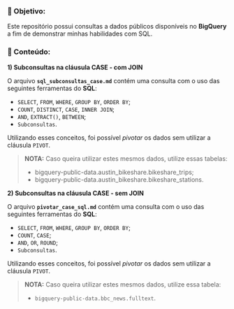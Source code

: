 ### :dart: Objetivo:
Este repositório possui consultas a dados públicos disponíveis no **BigQuery** a fim de demonstrar minhas habilidades com SQL.

### :pencil: Conteúdo:
**1) Subconsultas na cláusula CASE - com JOIN**  

O arquivo **`sql_subconsultas_case.md`** contém uma consulta com o uso das seguintes ferramentas do **SQL**:
* `SELECT`, `FROM`, `WHERE`, `GROUP BY`, `ORDER BY`;
*  `COUNT`, `DISTINCT`, `CASE`, `INNER JOIN`;
* `AND`, `EXTRACT()`, `BETWEEN`;
* `Subconsultas`.
  
Utilizando esses conceitos, foi possível *pivotar* os dados sem utilizar a cláusula `PIVOT`.  
> **NOTA:** Caso queira utilizar estes mesmos dados, utilize essas tabelas:
> * bigquery-public-data.austin_bikeshare.bikeshare_trips;
> * bigquery-public-data.austin_bikeshare.bikeshare_stations.

**2) Subconsultas na cláusula CASE - sem JOIN**  

O arquivo **`pivotar_case_sql.md`** contém uma consulta com o uso das seguintes ferramentas do **SQL**:
* `SELECT`, `FROM`, `WHERE`, `GROUP BY`, `ORDER BY`;
*  `COUNT`, `CASE`;
* `AND`, `OR`, `ROUND`;
* `Subconsultas`.

Utilizando esses conceitos, foi possível *pivotar* os dados sem utilizar a cláusula `PIVOT`.  
> **NOTA:** Caso queira utilizar estes mesmos dados, utilize essa tabela:
> * `bigquery-public-data.bbc_news.fulltext`.


